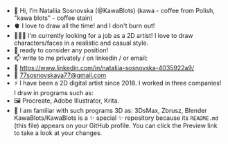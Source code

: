 - 👋 Hi, I’m Nataliia Sosnovska (@KawaBlots) (kawa - coffee from Polish,
"kawa blots" - coffee stain)
- 🫀 I love to draw all the time! and I don't burn out!
- 👩🏻‍🎨 I'm currently looking for a job as a 2D artist! I love to draw characters/faces in a realistic and casual style.
- 🎯 ready to consider any position!
- 📫 write to me privately / on linkedin / or email:
- 📩 https://www.linkedin.com/in/nataliia-sosnovska-4035922a9/
- 📧 77sosnovskaya77@gmail.com
- ⚡️ I have been a 2D digital artist since 2018. I worked in three companies! I draw in programs such as:
- 🖼️ Procreate, Adobe Illustrator, Krita.
- 🗿 I am familiar with such programs 3D as: 3DsMax, Zbrusz, Blender
KawaBlots/KawaBlots is a ✨ special ✨ repository because its `README.md` (this file) appears on your GitHub profile.
You can click the Preview link to take a look at your changes.
